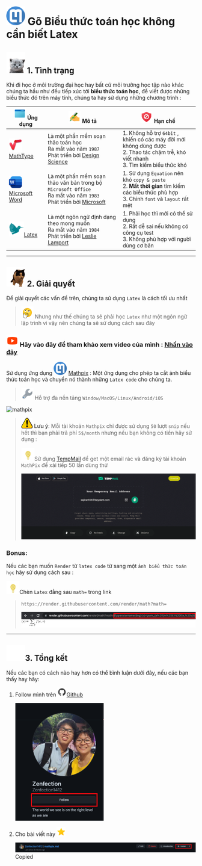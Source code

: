 # <img src="https://raw.githubusercontent.com/Zenfection/Image/master/2021/06/19-23-25-33-mathpix.png" title="" alt="mathpix.png" width="50"> Gõ Biểu thức toán học không cần biết Latex

## <img src="https://raw.githubusercontent.com/Zenfection/Image/master/2021/06/20-00-27-45-tenor.gif" title="" alt="tenor.gif" width="50"> 1. Tình trạng

Khi đi học ở môi trường đại học hay bất cứ môi trường học tập nào khác chúng ta hầu như đều tiếp xúc tới **biểu thức toán học**, để viết được những biểu thức đó trên máy tính, chúng ta hay sử dụng những chương trình : 

| ![icons8-application_window.png](https://raw.githubusercontent.com/Zenfection/Image/master/2021/06/20-12-15-26-icons8-application_window.png) Ứng dụng                                       | ![icons8-hand_with_pen.png](https://raw.githubusercontent.com/Zenfection/Image/master/2021/06/20-12-17-40-icons8-hand_with_pen.png) Mô tả                     | ![icons8-access_denied.png](https://raw.githubusercontent.com/Zenfection/Image/master/2021/06/20-12-16-32-icons8-access_denied.png) Hạn chế |
| -------------------------------------------------------------------------------------------------------------------------------------------------------------------------------------------- | ------------------------------------------------------------------------------------------------------------------------------------------------------------- | ------------------------------------------------------------------------------------------------------------------------------------------- |
| <img src="https://raw.githubusercontent.com/Zenfection/Image/master/2021/06/19-23-27-53-15515.png" title="" alt="15515.png" width="35">[MathType](https://www.wiris.com/en/mathtype/)        | Là một phần mềm soạn thảo toán học<br>Ra mắt vào năm `1987`<br>Phát triển bởi [Design Science](https://en.wikipedia.org/wiki/Design_Science_(company))        | 1. Không hỗ trợ `64bit` , khiến có các máy đời mới không dùng được<br>2. Thao tác chậm trễ, khó viết nhanh<br>3. Tìm kiếm biểu thức khó     |
| <img src="https://raw.githubusercontent.com/Zenfection/Image/master/2021/06/19-23-34-40-word.png" title="" alt="word.png" width="35">[Microsoft Word]()                                      | Là một phần mềm soạn thảo văn bản trong bộ `Microsoft Office`<br>Ra mắt vào năm `1983`<br>Phát triển bởi [Microsoft](https://en.wikipedia.org/wiki/Microsoft) | 1. Sử dụng `Equation` nên khó `copy & paste`<br>2. **Mất thời gian** tìm kiếm các biểu thức phù hợp<br>3. Chỉnh `font` và `layout` rất mệt  |
| <img src="https://raw.githubusercontent.com/Zenfection/Image/master/2021/06/19-23-42-50-icons8-latex.png" title="" alt="icons8-latex.png" width="40">[Latex](https://www.latex-project.org/) | Là một ngôn ngữ định dạng theo mong muốn<br>Ra mắt vào năm `1984`<br>Phát triển bởi [Leslie Lamport](https://en.wikipedia.org/wiki/Leslie_Lamport)            | 1. Phải học thì mới có thể sử dụng<br>2. Rất dễ sai nếu không có công cụ test<br>3. Không phù hợp với người dùng cơ bản                     |

---

## <img src="https://raw.githubusercontent.com/Zenfection/Image/master/2021/06/20-00-28-07-08-15-27-06-cat_ready.gif" title="" alt="08-15-27-06-cat_ready.gif" width="50"> 2. Giải quyết

Để giải quyết các vấn đề trên, chúng ta sử dụng `Latex` là cách tối ưu nhất

> ![icons8-thinking_face.png](https://raw.githubusercontent.com/Zenfection/Image/master/2021/06/19-23-46-42-icons8-thinking_face.png) Nhưng như thế chúng ta sẽ phải học `Latex` như một ngôn ngữ lập trình vì vậy nên chúng ta sẽ sử dụng cách sau đây 

### ![icons8-youtube_play_button.png](https://raw.githubusercontent.com/Zenfection/Image/master/2021/06/20-00-22-12-icons8-youtube_play_button.png) Hãy vào đây để tham khảo xem video của mình :  [Nhấn vào đây](https://youtu.be/cmDcNZrVNIs)

Sử dụng ứng dụng  <img src="https://raw.githubusercontent.com/Zenfection/Image/master/2021/06/19-23-25-33-mathpix.png" title="" alt="mathpix.png" width="35"> [Mathpix](https://mathpix.com/) : Một ứng dụng cho phép ta cắt ảnh biểu thức toán học và chuyển nó thành những  `Latex code` cho chúng ta.

> ![icons8-support.png](https://raw.githubusercontent.com/Zenfection/Image/master/2021/06/20-00-40-28-icons8-support.png) Hỗ trợ đa nền tảng `Window/MacOS/Linux/Android/iOS`

![mathpix](https://raw.githubusercontent.com/Zenfection/Image/master/2021/06/hero-video-snip.gif?raw=true)

> <img src="https://raw.githubusercontent.com/Zenfection/Image/master/2021/06/20-00-10-41-UniqueSizzlingFinwhale-size_restricted.gif" title="" alt="UniqueSizzlingFinwhale-size_restricted.gif" width="30"> **Lưu ý**: Mỗi tài khoản `Mathpix` chỉ được sử dụng `50` lượt `snip` nếu hết thì bạn phải trả phí `5$/month` nhưng nếu bạn không có tiền hãy sử dụng : 
> 
> <img src="https://raw.githubusercontent.com/Zenfection/Image/master/2021/06/20-00-12-59-200w.gif" title="" alt="200w.gif" width="35">Sử dụng [TempMail](https://temp-mail.org/en/) để get một email rác và đăng ký tài khoản `MathPix` để xài tiếp 50 lần dùng thử
> 
> ![Screen Shot 2021-06-20 at 00.14.05.png](https://raw.githubusercontent.com/Zenfection/Image/master/2021/06/20-00-14-14-Screen%20Shot%202021-06-20%20at%2000.14.05.png)

### Bonus:

Nếu các bạn muốn `Render` từ `latex code` từ sang một `ảnh biểu thức toán học` hãy sử dụng cách sau : 

<img src="https://raw.githubusercontent.com/Zenfection/Image/master/2021/06/20-00-12-59-200w.gif" title="" alt="200w.gif" width="35">Chèn `Latex` đằng sau `math=` trong link

>  `https://render.githubusercontent.com/render/math?math=`
> 
> ![Screen Shot 2021-06-20 at 00.20.04.png](https://raw.githubusercontent.com/Zenfection/Image/master/2021/06/20-00-20-35-Screen%20Shot%202021-06-20%20at%2000.20.04.png)

---

## <img src="https://raw.githubusercontent.com/Zenfection/Image/master/2021/06/20-10-42-30-ezgif.com-gif-maker.gif" title="" alt="ezgif.com-gif-maker.gif" width="50">3. Tổng kết

Nếu các bạn có cách nào hay hơn có thể bình luận dưới đây, nếu các bạn thấy hay hãy:

1. Follow mình trên ![icons8-github.png](https://raw.githubusercontent.com/Zenfection/Image/master/2021/06/20-00-25-14-icons8-github.png)[Github](github.com/Zenfection1412)
   
   <img src="https://raw.githubusercontent.com/Zenfection/Image/master/2021/06/20-00-26-33-Screen%20Shot%202021-06-20%20at%2000.26.07.png" title="" alt="Screen Shot 2021-06-20 at 00.26.07.png" width="235">

2. Cho bài viết này ![icons8-star.png](https://raw.githubusercontent.com/Zenfection/Image/master/2021/06/20-00-24-55-icons8-star.png)
   
   ![Screen Shot 2021-06-20 at 00.23.56.png](https://raw.githubusercontent.com/Zenfection/Image/master/2021/06/20-00-24-21-Screen%20Shot%202021-06-20%20at%2000.23.56.png)
Copied
